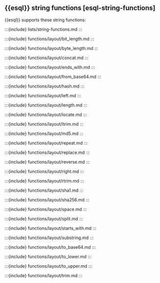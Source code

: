 ## {{esql}} string functions [esql-string-functions]

{{esql}} supports these string functions:

:::{include} lists/string-functions.md
:::


:::{include} functions/layout/bit_length.md
:::

:::{include} functions/layout/byte_length.md
:::

:::{include} functions/layout/concat.md
:::

:::{include} functions/layout/ends_with.md
:::

:::{include} functions/layout/from_base64.md
:::

:::{include} functions/layout/hash.md
:::

:::{include} functions/layout/left.md
:::

:::{include} functions/layout/length.md
:::

:::{include} functions/layout/locate.md
:::

:::{include} functions/layout/ltrim.md
:::

:::{include} functions/layout/md5.md
:::

:::{include} functions/layout/repeat.md
:::

:::{include} functions/layout/replace.md
:::

:::{include} functions/layout/reverse.md
:::

:::{include} functions/layout/right.md
:::

:::{include} functions/layout/rtrim.md
:::

:::{include} functions/layout/sha1.md
:::

:::{include} functions/layout/sha256.md
:::

:::{include} functions/layout/space.md
:::

:::{include} functions/layout/split.md
:::

:::{include} functions/layout/starts_with.md
:::

:::{include} functions/layout/substring.md
:::

:::{include} functions/layout/to_base64.md
:::

:::{include} functions/layout/to_lower.md
:::

:::{include} functions/layout/to_upper.md
:::

:::{include} functions/layout/trim.md
:::

